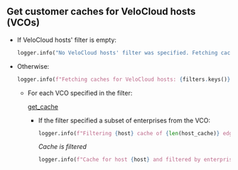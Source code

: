 ## Get customer caches for VeloCloud hosts (VCOs)

* If VeloCloud hosts' filter is empty:
  ```python
  logger.info("No VeloCloud hosts' filter was specified. Fetching caches for all hosts...")
  ```
* Otherwise:
  ```python
  logger.info(f"Fetching caches for VeloCloud hosts: {filters.keys()}...")
  ```

  * For each VCO specified in the filter:

      [get_cache](get_cache.md)

      * If the filter specified a subset of enterprises from the VCO:
        ```python
        logger.info(f"Filtering {host} cache of {len(host_cache)} edges for enterprises: {filters[host]}...")
        ```

        _Cache is filtered_

        ```python
        logger.info(f"Cache for host {host} and filtered by enterprises has {len(host_cache)} edges")
        ```